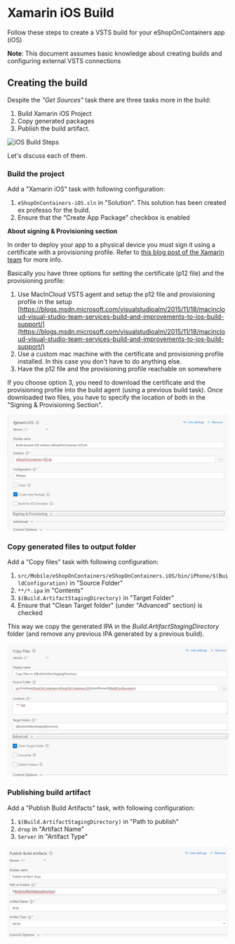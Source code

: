 # Xamarin iOS Build

Follow these steps to create a VSTS build for your eShopOnContainers app (iOS)

**Note**: This document assumes basic knowledge about creating builds and configuring external VSTS connections 

## Creating the build

Despite the _"Get Sources"_ task there are three tasks more in the build:

1. Build Xamarin iOS Project
2. Copy generated packages
3. Publish the build artifact.

![iOS Build Steps](images/android-ios.png)

Let's discuss each of them.

### Build the project

Add a "Xamarin iOS" task with following configuration:

1. `eShopOnContainers-iOS.sln` in "Solution". This solution has been created ex professo for the build.
2. Ensure that the "Create App Package" checkbox is enabled

**About signing & Provisioning section**

In order to deploy your app to a physical device you must sign it using a certificate with a provisioning profile. Refer to [this blog
post of the Xamarin team](https://blog.xamarin.com/continuous-integration-for-ios-apps-with-visual-studio-team-services/) for more info.

Basically you have three options for setting the certificate (p12 file) and the provisioning profile:

1. Use MacInCloud VSTS agent and setup the p12 file and provisioning profile in the setup [https://blogs.msdn.microsoft.com/visualstudioalm/2015/11/18/macincloud-visual-studio-team-services-build-and-improvements-to-ios-build-support/](https://blogs.msdn.microsoft.com/visualstudioalm/2015/11/18/macincloud-visual-studio-team-services-build-and-improvements-to-ios-build-support/)
2. Use a custom mac machine with the certificate and provisioning profile installed. In this case you don't have to do anything else.
3. Have the p12 file and the provisioning profile reachable on somewhere

If you choose option 3, you need to download the certificate and the provisioning profile into the build agent (using a previous build task).
Once downloaded two files, you have to specify the location of both in the "Signing & Provisioning Section".

![iOS Build Step 1](images/ios-build-step1.png)

### Copy generated files to output folder

Add a "Copy files" task with following configuration:

1. `src/Mobile/eShopOnContainers/eShopOnContainers.iOS/bin/iPhone/$(BuildConfiguration)` in "Source Folder"
2. `**/*.ipa` in "Contents"
3. `$(Build.ArtifactStagingDirectory)` in "Target Folder"
4. Ensure that "Clean Target folder" (under "Advanced" section) is checked

This way we copy the generated IPA in the _Build.ArtifactStagingDirectory_ folder (and remove any previous IPA generated by a previous build).

![iOS Build Step 2](images/ios-build-step2.png)

### Publishing build artifact

Add a "Publish Build Artifacts" task, with following configuration:

1. `$(Build.ArtifactStagingDirectory)` in "Path to publish"
2. `drop` in "Artifact Name"
3. `Server` in "Artifact Type"

![Android Build Step 3](images/ios-build-step3.png)
